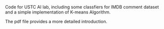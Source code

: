 Code for USTC AI lab, including some classfiers for IMDB comment dataset and a simple implementation of K-means Algorithm.

The pdf file provides a more detailed introduction.
